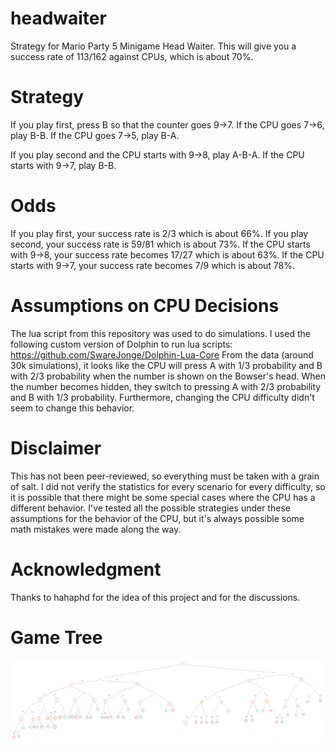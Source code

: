 # headwaiter
Strategy for Mario Party 5 Minigame Head Waiter. This will give you a success rate of 113/162 against CPUs, which is about 70%.

# Strategy
If you play first, press B so that the counter goes 9->7. If the CPU goes 7->6, play B-B. If the CPU goes 7->5, play B-A.

If you play second and the CPU starts with 9->8, play A-B-A. If the CPU starts with 9->7, play B-B.

# Odds
If you play first, your success rate is 2/3 which is about 66%.
If you play second, your success rate is 59/81 which is about 73%.
If the CPU starts with 9->8, your success rate becomes 17/27 which is about 63%.
If the CPU starts with 9->7, your success rate becomes 7/9 which is about 78%.

# Assumptions on CPU Decisions
The lua script from this repository was used to do simulations. I used the following custom version of Dolphin to run lua scripts: https://github.com/SwareJonge/Dolphin-Lua-Core
From the data (around 30k simulations), it looks like the CPU will press A with 1/3 probability and B with 2/3 probability when the number is shown on the Bowser's head. When the number becomes hidden, they switch to pressing A with 2/3 probability and B with 1/3 probability.
Furthermore, changing the CPU difficulty didn't seem to change this behavior.

# Disclaimer
This has not been peer-reviewed, so everything must be taken with a grain of salt. I did not verify the statistics for every scenario for every difficulty, so it is possible that there might be some special cases where the CPU has a different behavior. I've tested all the possible strategies under these assumptions for the behavior of the CPU, but it's always possible some math mistakes were made along the way.

# Acknowledgment
Thanks to hahaphd for the idea of this project and for the discussions.

# Game Tree
![headwaiter-gametree](https://github.com/falkush/headwaiter/blob/main/headwaiter-gametree.png?raw=true)
